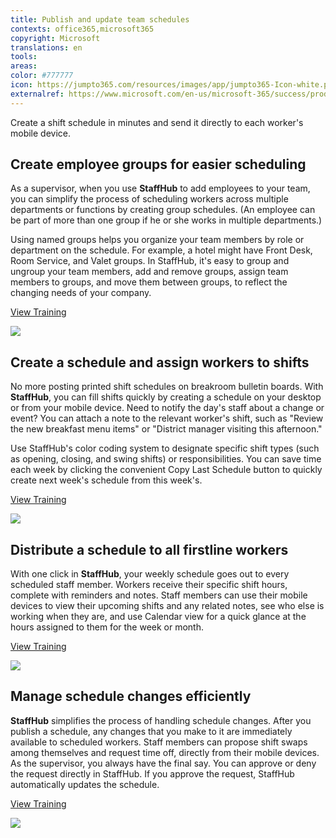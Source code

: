 ```yaml
---
title: Publish and update team schedules
contexts: office365,microsoft365
copyright: Microsoft
translations: en
tools: 
areas: 
color: #777777
icon: https://jumpto365.com/resources/images/app/jumpto365-Icon-white.png
externalref: https://www.microsoft.com/en-us/microsoft-365/success/productivitylibrary/publish-and-update-team-schedules
---
```

Create a shift schedule in minutes and send it directly to each worker&apos;s mobile device.


## Create employee groups for easier scheduling

As a supervisor, when you use **StaffHub** to add employees to your team, you can simplify the process of scheduling workers across multiple departments or functions by creating group schedules. (An employee can be part of more than one group if he or she works in multiple departments.)

Using named groups helps you organize your team members by role or department on the schedule. For example, a hotel might have Front Desk, Room Service, and Valet groups. In StaffHub, it's easy to group and ungroup your team members, add and remove groups, assign team members to groups, and move them between groups, to reflect the changing needs of your company.

[View Training](https://support.office.com/article/Add-employees-or-groups-in-Microsoft-StaffHub-f56ba0bb-8ca2-4583-8c0e-e10be3fc8985)

![](http://img-prod-cms-rt-microsoft-com.akamaized.net/cms/api/am/imageFileData/RE1NM55?ver=442d)

## Create a schedule and assign workers to shifts

No more posting printed shift schedules on breakroom bulletin boards. With **StaffHub**, you can fill shifts quickly by creating a schedule on your desktop or from your mobile device. Need to notify the day's staff about a change or event? You can attach a note to the relevant worker's shift, such as "Review the new breakfast menu items" or "District manager visiting this afternoon."

Use StaffHub's color coding system to designate specific shift types (such as opening, closing, and swing shifts) or responsibilities. You can save time each week by clicking the convenient Copy Last Schedule button to quickly create next week's schedule from this week's.

[View Training](https://support.office.com/article/Manage-employee-schedules-in-Microsoft-StaffHub-fbce3557-5934-41ab-84f1-d12e0d6b88b7)

![](http://img-prod-cms-rt-microsoft-com.akamaized.net/cms/api/am/imageFileData/RE1NOos?ver=577b)

## Distribute a schedule to all firstline workers

With one click in **StaffHub**, your weekly schedule goes out to every scheduled staff member. Workers receive their specific shift hours, complete with reminders and notes. Staff members can use their mobile devices to view their upcoming shifts and any related notes, see who else is working when they are, and use Calendar view for a quick glance at the hours assigned to them for the week or month.

[View Training](https://support.office.com/article/Manage-employee-schedules-in-Microsoft-StaffHub-fbce3557-5934-41ab-84f1-d12e0d6b88b7)

![](http://img-prod-cms-rt-microsoft-com.akamaized.net/cms/api/am/imageFileData/RE1MPwv?ver=7e92)

## Manage schedule changes efficiently

**StaffHub** simplifies the process of handling schedule changes. After you publish a schedule, any changes that you make to it are immediately available to scheduled workers. Staff members can propose shift swaps among themselves and request time off, directly from their mobile devices. As the supervisor, you always have the final say. You can approve or deny the request directly in StaffHub. If you approve the request, StaffHub automatically updates the schedule.

[View Training](https://staffhub.helpshift.com/a/microsoft-staffhub/?s=general&f=request-and-approve-shift-swaps-in-microsoft-staffhub)

![](http://img-prod-cms-rt-microsoft-com.akamaized.net/cms/api/am/imageFileData/RE1NLU9?ver=6a2f)

